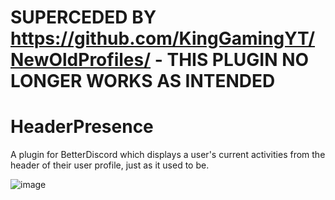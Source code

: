 # SUPERCEDED BY https://github.com/KingGamingYT/NewOldProfiles/ - THIS PLUGIN NO LONGER WORKS AS INTENDED

# HeaderPresence
 A plugin for BetterDiscord which displays a user's current activities from the header of their user profile, just as it used to be.

![image](https://github.com/user-attachments/assets/1a809f81-0d76-4146-ad25-941b4332bcbd)
